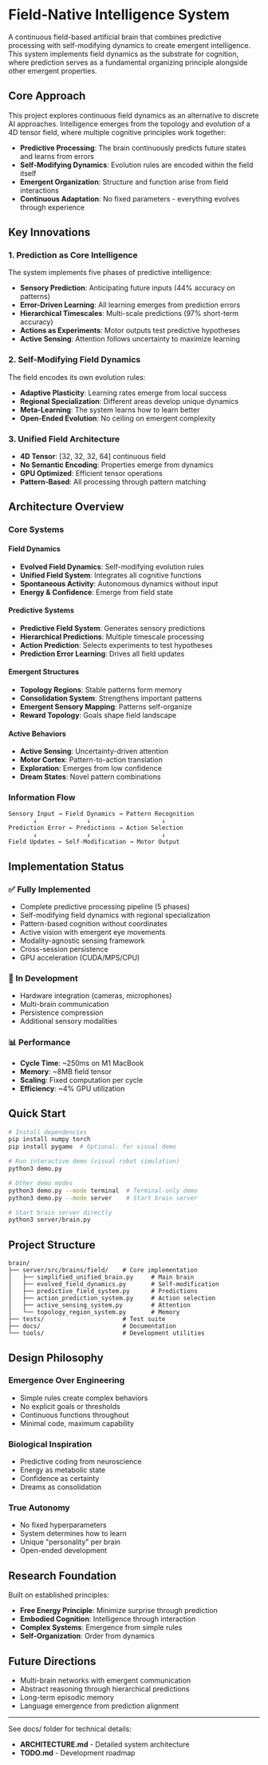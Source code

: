 # Field-Native Intelligence System

A continuous field-based artificial brain that combines predictive processing with self-modifying dynamics to create emergent intelligence. This system implements field dynamics as the substrate for cognition, where prediction serves as a fundamental organizing principle alongside other emergent properties.

## Core Approach

This project explores continuous field dynamics as an alternative to discrete AI approaches. Intelligence emerges from the topology and evolution of a 4D tensor field, where multiple cognitive principles work together:

- **Predictive Processing**: The brain continuously predicts future states and learns from errors
- **Self-Modifying Dynamics**: Evolution rules are encoded within the field itself
- **Emergent Organization**: Structure and function arise from field interactions
- **Continuous Adaptation**: No fixed parameters - everything evolves through experience

## Key Innovations

### 1. Prediction as Core Intelligence
The system implements five phases of predictive intelligence:
- **Sensory Prediction**: Anticipating future inputs (44% accuracy on patterns)
- **Error-Driven Learning**: All learning emerges from prediction errors
- **Hierarchical Timescales**: Multi-scale predictions (97% short-term accuracy)
- **Actions as Experiments**: Motor outputs test predictive hypotheses
- **Active Sensing**: Attention follows uncertainty to maximize learning

### 2. Self-Modifying Field Dynamics
The field encodes its own evolution rules:
- **Adaptive Plasticity**: Learning rates emerge from local success
- **Regional Specialization**: Different areas develop unique dynamics
- **Meta-Learning**: The system learns how to learn better
- **Open-Ended Evolution**: No ceiling on emergent complexity

### 3. Unified Field Architecture
- **4D Tensor**: [32, 32, 32, 64] continuous field
- **No Semantic Encoding**: Properties emerge from dynamics
- **GPU Optimized**: Efficient tensor operations
- **Pattern-Based**: All processing through pattern matching

## Architecture Overview

### Core Systems

#### Field Dynamics
- **Evolved Field Dynamics**: Self-modifying evolution rules
- **Unified Field System**: Integrates all cognitive functions
- **Spontaneous Activity**: Autonomous dynamics without input
- **Energy & Confidence**: Emerge from field state

#### Predictive Systems
- **Predictive Field System**: Generates sensory predictions
- **Hierarchical Predictions**: Multiple timescale processing
- **Action Prediction**: Selects experiments to test hypotheses
- **Prediction Error Learning**: Drives all field updates

#### Emergent Structures
- **Topology Regions**: Stable patterns form memory
- **Consolidation System**: Strengthens important patterns
- **Emergent Sensory Mapping**: Patterns self-organize
- **Reward Topology**: Goals shape field landscape

#### Active Behaviors
- **Active Sensing**: Uncertainty-driven attention
- **Motor Cortex**: Pattern-to-action translation
- **Exploration**: Emerges from low confidence
- **Dream States**: Novel pattern combinations

### Information Flow

```
Sensory Input → Field Dynamics → Pattern Recognition
       ↓              ↓                    ↓
Prediction Error ← Predictions → Action Selection
       ↓              ↓                    ↓
Field Updates ← Self-Modification → Motor Output
```

## Implementation Status

### ✅ Fully Implemented
- Complete predictive processing pipeline (5 phases)
- Self-modifying field dynamics with regional specialization
- Pattern-based cognition without coordinates
- Active vision with emergent eye movements
- Modality-agnostic sensing framework
- Cross-session persistence
- GPU acceleration (CUDA/MPS/CPU)

### 🚧 In Development
- Hardware integration (cameras, microphones)
- Multi-brain communication
- Persistence compression
- Additional sensory modalities

### 📊 Performance
- **Cycle Time**: ~250ms on M1 MacBook
- **Memory**: ~8MB field tensor
- **Scaling**: Fixed computation per cycle
- **Efficiency**: ~4% GPU utilization

## Quick Start

```bash
# Install dependencies
pip install numpy torch
pip install pygame  # Optional: for visual demo

# Run interactive demo (visual robot simulation)
python3 demo.py

# Other demo modes
python3 demo.py --mode terminal  # Terminal-only demo
python3 demo.py --mode server    # Start brain server

# Start brain server directly
python3 server/brain.py
```

## Project Structure

```
brain/
├── server/src/brains/field/    # Core implementation
│   ├── simplified_unified_brain.py     # Main brain
│   ├── evolved_field_dynamics.py       # Self-modification
│   ├── predictive_field_system.py      # Predictions
│   ├── action_prediction_system.py     # Action selection
│   ├── active_sensing_system.py        # Attention
│   └── topology_region_system.py       # Memory
├── tests/                      # Test suite
├── docs/                       # Documentation
└── tools/                      # Development utilities
```

## Design Philosophy

### Emergence Over Engineering
- Simple rules create complex behaviors
- No explicit goals or thresholds
- Continuous functions throughout
- Minimal code, maximum capability

### Biological Inspiration
- Predictive coding from neuroscience
- Energy as metabolic state
- Confidence as certainty
- Dreams as consolidation

### True Autonomy
- No fixed hyperparameters
- System determines how to learn
- Unique "personality" per brain
- Open-ended development

## Research Foundation

Built on established principles:
- **Free Energy Principle**: Minimize surprise through prediction
- **Embodied Cognition**: Intelligence through interaction
- **Complex Systems**: Emergence from simple rules
- **Self-Organization**: Order from dynamics

## Future Directions

- Multi-brain networks with emergent communication
- Abstract reasoning through hierarchical predictions
- Long-term episodic memory
- Language emergence from prediction alignment

---

See docs/ folder for technical details:
- **ARCHITECTURE.md** - Detailed system architecture
- **TODO.md** - Development roadmap